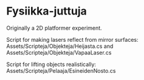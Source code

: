 # Fysiikka-juttuja

Originally a 2D platformer experiment.

Script for making lasers reflect from mirror surfaces: 
Assets/Scripteja/Objekteja/Heijasta.cs and Assets/Scripteja/Objekteja/VapaaLaser.cs

Script for lifting objects realistically:
Assets/Scripteja/Pelaaja/EsineidenNosto.cs
